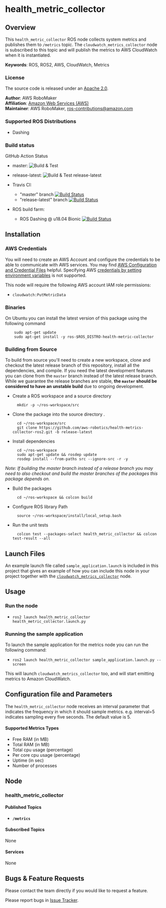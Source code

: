 # health_metric_collector

## Overview
This `health_metric_collector` ROS node collects system metrics and publishes them to `/metrics` topic. The `cloudwatch_metrics_collector` node is subscribed to this topic and will publish the metrics to AWS CloudWatch when it is instantiated.

**Keywords**: ROS, ROS2, AWS, CloudWatch, Metrics

### License
The source code is released under an [Apache 2.0].

**Author**: AWS RoboMaker<br/>
**Affiliation**: [Amazon Web Services (AWS)]<br/>
**Maintainer**: AWS RoboMaker, ros-contributions@amazon.com

### Supported ROS Distributions
- Dashing

### Build status
GitHub Action Status
* master: ![Build & Test](https://github.com/aws-robotics/health-metrics-collector-ros2/workflows/Build%20&%20Test/badge.svg?branch=master&event=schedule)
* release-latest: ![Build & Test release-latest](https://github.com/aws-robotics/health-metrics-collector-ros2//workflows/Build%20&%20Test%20release-latest/badge.svg?event=schedule)

* Travis CI:
    * "master" branch [![Build Status](https://travis-ci.org/aws-robotics/health-metrics-collector-ros2.svg?branch=master)](https://travis-ci.org/aws-robotics/health-metrics-collector-ros2/branches)
    * "release-latest" branch [![Build Status](https://travis-ci.org/aws-robotics/health-metrics-collector-ros2.svg?branch=release-latest)](https://travis-ci.org/aws-robotics/health-metrics-collector-ros2/branches)
* ROS build farm:
   * ROS Dashing @ u18.04 Bionic [![Build Status](http://build.ros2.org/job/Dbin_uB64__health_metric_collector__ubuntu_bionic_amd64__binary/badge/icon)](http://build.ros2.org/job/Dbin_uB64__health_metric_collector__ubuntu_bionic_amd64__binary)

## Installation

### AWS Credentials
You will need to create an AWS Account and configure the credentials to be able to communicate with AWS services. You may find [AWS Configuration and Credential Files] helpful. Specifying AWS [credentials by setting environment variables](https://docs.aws.amazon.com/cli/latest/userguide/cli-environment.html) is not supported. 

This node will require the following AWS account IAM role permissions:
- `cloudwatch:PutMetricData`

### Binaries
On Ubuntu you can install the latest version of this package using the following command

        sudo apt-get update
        sudo apt-get install -y ros-$ROS_DISTRO-health-metric-collector

### Building from Source

To build from source you'll need to create a new workspace, clone and checkout the latest release branch of this repository, install all the dependencies, and compile. If you need the latest development features you can clone from the `master` branch instead of the latest release branch. While we guarantee the release branches are stable, __the `master` should be considered to have an unstable build__ due to ongoing development. 

- Create a ROS workspace and a source directory

        mkdir -p ~/ros-workspace/src

- Clone the package into the source directory . 

        cd ~/ros-workspace/src
        git clone https://github.com/aws-robotics/health-metrics-collector-ros2.git -b release-latest

- Install dependencies

        cd ~/ros-workspace 
        sudo apt-get update && rosdep update
        rosdep install --from-paths src --ignore-src -r -y
        
_Note: If building the master branch instead of a release branch you may need to also checkout and build the master branches of the packages this package depends on._

- Build the packages

        cd ~/ros-workspace && colcon build

- Configure ROS library Path

        source ~/ros-workspace/install/local_setup.bash
        
- Run the unit tests

        colcon test --packages-select health_metric_collector && colcon test-result --all


## Launch Files
An example launch file called `sample_application.launch` is included in this project that gives an example of how you can include this node in your project together with the [`cloudwatch_metrics_collector`] node.


## Usage

### Run the node
  - `ros2 launch health_metric_collector health_metric_collector.launch.py`


### Running the sample application
To launch the sample application for the metrics node you can run the following command:

  - `ros2 launch health_metric_collector sample_application.launch.py --screen`

This will launch `cloudwatch_metrics_collector` too, and will start emitting metrics to Amazon CloudWatch.

## Configuration file and Parameters
The `health_metric_collector` node receives an interval parameter that indicates the frequency in which it should sample metrics. e.g. interval=5 indicates sampling every five seconds. The default value is 5.

#### Supported Metrics Types
- Free RAM (in MB)
- Total RAM (in MB)
- Total cpu usage (percentage)
- Per core cpu usage (percentage)
- Uptime (in sec)
- Number of processes


## Node

### health_metric_collector

#### Published Topics
- **`/metrics`**

#### Subscribed Topics
None

#### Services
None


## Bugs & Feature Requests
Please contact the team directly if you would like to request a feature.

Please report bugs in [Issue Tracker].


[`cloudwatch_metrics_collector`]: https://github.com/aws-robotics/cloudwatchmetrics-ros2
[Amazon Web Services (AWS)]: https://aws.amazon.com/
[Apache 2.0]: https://aws.amazon.com/apache-2-0/
[AWS Configuration and Credential Files]: https://docs.aws.amazon.com/cli/latest/userguide/cli-config-files.html
[Issue Tracker]: https://github.com/aws-robotics/health-metrics-collector-ros2/issues
[ROS]: http://www.ros.org
